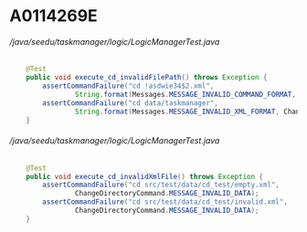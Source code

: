 # A0114269E
###### /java/seedu/taskmanager/logic/LogicManagerTest.java
``` java
    @Test
    public void execute_cd_invalidFilePath() throws Exception {
        assertCommandFailure("cd !asdwie34$2.xml",
                String.format(Messages.MESSAGE_INVALID_COMMAND_FORMAT, ChangeDirectoryCommand.MESSAGE_USAGE));
        assertCommandFailure("cd data/taskmanager",
                String.format(Messages.MESSAGE_INVALID_XML_FORMAT, ChangeDirectoryCommand.MESSAGE_USAGE));
    }

```
###### /java/seedu/taskmanager/logic/LogicManagerTest.java
``` java
    @Test
    public void execute_cd_invalidXmlFile() throws Exception {
        assertCommandFailure("cd src/test/data/cd_test/empty.xml",
                ChangeDirectoryCommand.MESSAGE_INVALID_DATA);
        assertCommandFailure("cd src/test/data/cd_test/invalid.xml",
                ChangeDirectoryCommand.MESSAGE_INVALID_DATA);
    }
```
